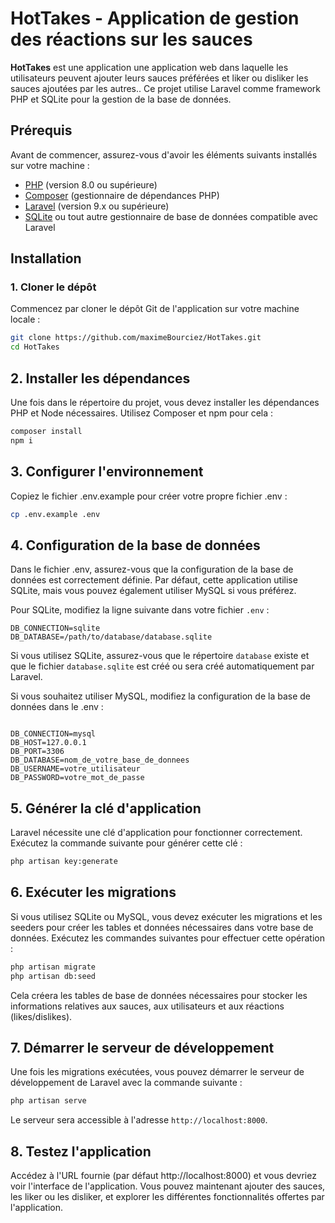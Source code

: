 # HotTakes - Application de gestion des réactions sur les sauces

**HotTakes** est une application une application web dans laquelle les utilisateurs peuvent ajouter leurs sauces préférées et liker ou disliker les sauces ajoutées par les autres.. Ce projet utilise Laravel comme framework PHP et SQLite pour la gestion de la base de données.

## Prérequis

Avant de commencer, assurez-vous d'avoir les éléments suivants installés sur votre machine :

- [PHP](https://www.php.net/downloads) (version 8.0 ou supérieure)
- [Composer](https://getcomposer.org/) (gestionnaire de dépendances PHP)
- [Laravel](https://laravel.com/) (version 9.x ou supérieure)
- [SQLite](https://www.sqlite.org/download.html) ou tout autre gestionnaire de base de données compatible avec Laravel

## Installation

### 1. Cloner le dépôt

Commencez par cloner le dépôt Git de l'application sur votre machine locale :

```bash
git clone https://github.com/maximeBourciez/HotTakes.git
cd HotTakes
```

## 2. Installer les dépendances

Une fois dans le répertoire du projet, vous devez installer les dépendances PHP et Node nécessaires. Utilisez Composer et npm pour cela :

```bash
composer install
npm i
```

## 3. Configurer l'environnement

Copiez le fichier .env.example pour créer votre propre fichier .env :
```bash
cp .env.example .env
```

## 4. Configuration de la base de données

Dans le fichier .env, assurez-vous que la configuration de la base de données est correctement définie. Par défaut, cette application utilise SQLite, mais vous pouvez également utiliser MySQL si vous préférez.

Pour SQLite, modifiez la ligne suivante dans votre fichier ```.env``` :

```env
DB_CONNECTION=sqlite
DB_DATABASE=/path/to/database/database.sqlite
```


Si vous utilisez SQLite, assurez-vous que le répertoire ```database``` existe et que le fichier ```database.sqlite``` est créé ou sera créé automatiquement par Laravel.

Si vous souhaitez utiliser MySQL, modifiez la configuration de la base de données dans le .env :

```env

DB_CONNECTION=mysql
DB_HOST=127.0.0.1
DB_PORT=3306
DB_DATABASE=nom_de_votre_base_de_donnees
DB_USERNAME=votre_utilisateur
DB_PASSWORD=votre_mot_de_passe
```

## 5. Générer la clé d'application

Laravel nécessite une clé d'application pour fonctionner correctement. Exécutez la commande suivante pour générer cette clé :

```bash
php artisan key:generate
```

## 6. Exécuter les migrations

Si vous utilisez SQLite ou MySQL, vous devez exécuter les migrations et les seeders pour créer les tables et données nécessaires dans votre base de données. Exécutez les commandes suivantes pour effectuer cette opération :
```bash
php artisan migrate
php artisan db:seed
```

Cela créera les tables de base de données nécessaires pour stocker les informations relatives aux sauces, aux utilisateurs et aux réactions (likes/dislikes).

## 7. Démarrer le serveur de développement

Une fois les migrations exécutées, vous pouvez démarrer le serveur de développement de Laravel avec la commande suivante :
```bash
php artisan serve
```
Le serveur sera accessible à l'adresse ```http://localhost:8000```.
## 8. Testez l'application

Accédez à l'URL fournie (par défaut http://localhost:8000) et vous devriez voir l'interface de l'application. Vous pouvez maintenant ajouter des sauces, les liker ou les disliker, et explorer les différentes fonctionnalités offertes par l'application.

